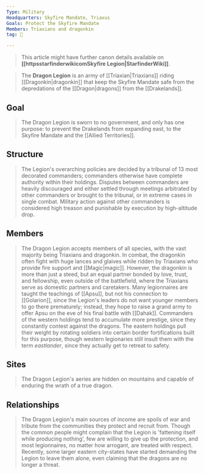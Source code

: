 ```yaml
---
Type: Military
Headquarters: Skyfire Mandate, Triaxus
Goals: Protect the Skyfire Mandate
Members: Triaxians and dragonkin
tag: 👥

---
```






> This article might have further canon details available on **[[httpsstarfinderwikicomSkyfire Legion|StarfinderWiki]]**.


> The **Dragon Legion** is an army of [[Triaxian|Triaxians]] riding [[Dragonkin|dragonkin]] that keep the Skyfire Mandate safe from the depredations of the [[Dragon|dragons]] from the [[Drakelands]].



## Goal

> The Dragon Legion is sworn to no government, and only has one purpose: to prevent the Drakelands from expanding east, to the Skyfire Mandate and the [[Allied Territories]].


## Structure

> The Legion's overarching policies are decided by a tribunal of 13 most decorated commanders; commanders otherwise have complete authority within their holdings. Disputes between commanders are heavily discouraged and either settled through meetings arbitrated by other commanders or brought to the tribunal, or in extreme cases in single combat. Military action against other commanders is considered high treason and punishable by execution by high-altitude drop.


## Members

> The Dragon Legion accepts members of all species, with the vast majority being Triaxians and dragonkin. In combat, the dragonkin often fight with huge lances and glaives while ridden by Triaxians who provide fire support and [[Magic|magic]]. However, the dragonkin is more than just a steed, but an equal partner bonded by love, trust, and fellowship, even outside of the battlefield, where the Triaxians serve as domestic partners and caretakers. Many legionnaires are taught the teachings of [[Apsu]], but not his connection to [[Golarion]], since the Legion's leaders do not want younger members to go there prematurely; instead, they hope to raise a grand army to offer Apsu on the eve of his final battle with [[Dahak]].
> Commanders of the western holdings tend to accumulate more prestige, since they constantly contest against the dragons. The eastern holdings pull their weight by rotating soldiers into certain border fortifications built for this purpose, though western legionaries still insult them with the term *eastlander*, since they actually get to retreat to safety.


## Sites

> The Dragon Legion's aeries are hidden on mountains and capable of enduring the wrath of a true dragon.


## Relationships

> The Dragon Legion's main sources of income are spoils of war and tribute from the communities they protect and recruit from. Though the common people might complain that the Legion is 'fattening itself while producing nothing', few are willing to give up the protection, and most legionnaires, no matter how arrogant, are treated with respect. Recently, some larger eastern city-states have started demanding the Legion to leave them alone, even claiming that the dragons are no longer a threat.







